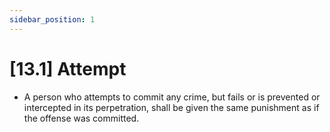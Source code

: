 ```yaml
---
sidebar_position: 1
---
```

# [13.1] Attempt

- A person who attempts to commit any crime, but fails or is prevented or intercepted in its perpetration, shall be given the same punishment as if the offense was committed.